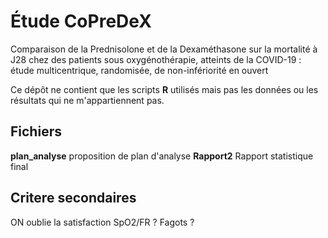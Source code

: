 # Étude CoPreDeX


Comparaison de la Prednisolone et de la Dexaméthasone sur la mortalité à J28 chez des patients sous oxygénothérapie, atteints de la COVID-19 : étude multicentrique, randomisée, de non-infériorité en ouvert

Ce dépôt ne contient que les scripts **R** utilisés mais pas les données ou les résultats qui ne m'appartiennent pas.  


## Fichiers
**plan_analyse** proposition de plan d'analyse
**Rapport2** Rapport statistique final 


## Critere secondaires
ON oublie la satisfaction
SpO2/FR ? Fagots ?
